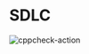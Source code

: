 # SDLC




![cppcheck-action](https://github.com/99002581/SDLC/workflows/cppcheck-action/badge.svg?branch=master)
